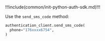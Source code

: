 !!!include(common/init-python-auth-sdk.md)!!!

Use the `send_sms_code` method:

```python
authentication_client.send_sms_code(
  phone="176xxxx6754",
)
```
